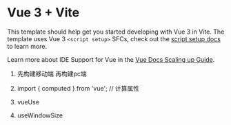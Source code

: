 # Vue 3 + Vite

This template should help get you started developing with Vue 3 in Vite. The template uses Vue 3 `<script setup>` SFCs, check out the [script setup docs](https://v3.vuejs.org/api/sfc-script-setup.html#sfc-script-setup) to learn more.

Learn more about IDE Support for Vue in the [Vue Docs Scaling up Guide](https://vuejs.org/guide/scaling-up/tooling.html#ide-support).

1. 先构建移动端 再构建pc端

2. import { computed } from 'vue'; // 计算属性




1. vueUse 
2. useWindowSize


<!-- vite-plugin-svg-icons
npm i --save-dev vite-plugin-svg-icons@2.0.1
vite 处理 svg矢量图
导入 注册plugin
import { createSvgIconsPlugin } from 'vite-plugin-svg-icons'
plugins: [
    vue(),
    createSvgIconsPlugin({
      iconDirs: [path.resolve(process.cwd(), './src/assets/icons')],
      symbolId: 'icon-[name]'
    })
  ],
注册svg-icon import 'virtual:svg-icons-register' -->